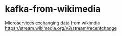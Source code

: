 # kafka-from-wikimedia
Microservices exchanging data from wikimdia https://stream.wikimedia.org/v2/stream/recentchange
